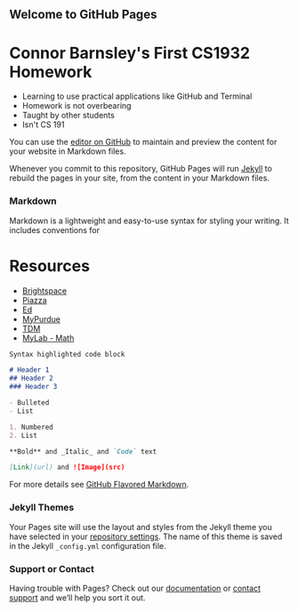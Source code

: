 ## Welcome to GitHub Pages

# Connor Barnsley's First CS1932 Homework
- Learning to use practical applications like GitHub and Terminal
- Homework is not overbearing
- Taught by other students
- Isn't CS 191




You can use the [editor on GitHub](https://github.com/kalutes/CS193_Fall18_Lab1/edit/master/index.md) to maintain and preview the content for your website in Markdown files.

Whenever you commit to this repository, GitHub Pages will run [Jekyll](https://jekyllrb.com/) to rebuild the pages in your site, from the content in your Markdown files.

### Markdown

Markdown is a lightweight and easy-to-use syntax for styling your writing. It includes conventions for

# Resources
- [Brightspace](https://purdue.brightspace.com/d2l/login)
- [Piazza](https://piazza.com/class/l6ustk5bu9e3x1/post/6)
- [Ed](https://edstem.org/us/login?redirect=%2Fus%2Fcourses%2F25153%2Fdiscussion%2F&auth=1)
- [MyPurdue](https://www.purdue.edu/apps/account/cas/login?service=https%3A%2F%2Fwl.mypurdue.purdue.edu%2Fc%2Fportal%2Flogin)
- [TDM](https://the-examples-book.com/projects/current-projects/10100-2022-projects)
- [MyLab - Math](https://mlm.pearson.com/northamerica/)

```markdown
Syntax highlighted code block

# Header 1
## Header 2
### Header 3

- Bulleted
- List

1. Numbered
2. List

**Bold** and _Italic_ and `Code` text

[Link](url) and ![Image](src)
```

For more details see [GitHub Flavored Markdown](https://guides.github.com/features/mastering-markdown/).

### Jekyll Themes

Your Pages site will use the layout and styles from the Jekyll theme you have selected in your [repository settings](https://github.com/kalutes/CS193_Fall18_Lab1/settings). The name of this theme is saved in the Jekyll `_config.yml` configuration file.

### Support or Contact

Having trouble with Pages? Check out our [documentation](https://help.github.com/categories/github-pages-basics/) or [contact support](https://github.com/contact) and we’ll help you sort it out.
